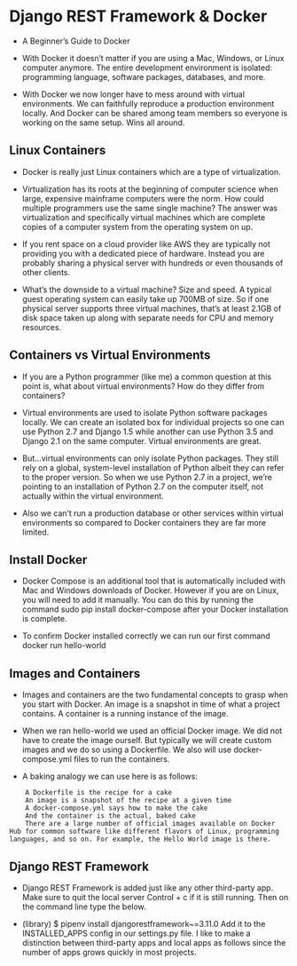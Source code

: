 # Django REST Framework & Docker
- A Beginner’s Guide to Docker

- With Docker it doesn’t matter if you are using a Mac, Windows, or Linux computer anymore. The entire development environment is isolated: programming language, software packages, databases, and more.

- With Docker we now longer have to mess around with virtual environments. We can faithfully reproduce a production environment locally. And Docker can be shared among team members so everyone is working on the same setup. Wins all around.
## Linux Containers

- Docker is really just Linux containers which are a type of virtualization.

- Virtualization has its roots at the beginning of computer science when large, expensive mainframe computers were the norm. How could multiple programmers use the same single machine? The answer was virtualization and specifically virtual machines which are complete copies of a computer system from the operating system on up.

- If you rent space on a cloud provider like AWS they are typically not providing you with a dedicated piece of hardware. Instead you are probably sharing a physical server with hundreds or even thousands of other clients.

- What’s the downside to a virtual machine? Size and speed. A typical guest operating system can easily take up 700MB of size. So if one physical server supports three virtual machines, that’s at least 2.1GB of disk space taken up along with separate needs for CPU and memory resources.
## Containers vs Virtual Environments

- If you are a Python programmer (like me) a common question at this point is, what about virtual environments? How do they differ from containers?

- Virtual environments are used to isolate Python software packages locally. We can create an isolated box for individual projects so one can use Python 2.7 and Django 1.5 while another can use Python 3.5 and Django 2.1 on the same computer. Virtual environments are great.

- But…virtual environments can only isolate Python packages. They still rely on a global, system-level installation of Python albeit they can refer to the proper version. So when we use Python 2.7 in a project, we’re pointing to an installation of Python 2.7 on the computer itself, not actually within the virtual environment.

- Also we can’t run a production database or other services within virtual environments so compared to Docker containers they are far more limited.

## Install Docker

- Docker Compose is an additional tool that is automatically included with Mac and Windows downloads of Docker. However if you are on Linux, you will need to add it manually. You can do this by running the command sudo pip install docker-compose after your Docker installation is complete.

- To confirm Docker installed correctly we can run our first command docker run hello-world
## Images and Containers

- Images and containers are the two fundamental concepts to grasp when you start with Docker. An image is a snapshot in time of what a project contains. A container is a running instance of the image.

- When we ran hello-world we used an official Docker image. We did not have to create the image ourself. But typically we will create custom images and we do so using a Dockerfile. We also will use docker-compose.yml files to run the containers.
- A baking analogy we can use here is as follows:
``` 
    A Dockerfile is the recipe for a cake
    An image is a snapshot of the recipe at a given time
    A docker-compose.yml says how to make the cake
    And the container is the actual, baked cake
    There are a large number of official images available on Docker Hub for common software like different flavors of Linux, programming languages, and so on. For example, the Hello World image is there.
```

## Django REST Framework

- Django REST Framework is added just like any other third-party app. Make sure to quit the local server Control + c if it is still running. Then on the command line type the below.

- (library) $ pipenv install djangorestframework~=3.11.0 Add it to the INSTALLED_APPS config in our settings.py file. I like to make a distinction between third-party apps and local apps as follows since the number of apps grows quickly in most projects.